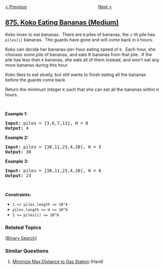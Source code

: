 <!--|This file generated by command(leetcode description); DO NOT EDIT.    |-->
<!--+----------------------------------------------------------------------+-->
<!--|@author    openset <openset.wang@gmail.com>                           |-->
<!--|@link      https://github.com/openset                                 |-->
<!--|@home      https://github.com/openset/leetcode                        |-->
<!--+----------------------------------------------------------------------+-->

[< Previous](../walking-robot-simulation "Walking Robot Simulation")
　　　　　　　　　　　　　　　　
[Next >](../middle-of-the-linked-list "Middle of the Linked List")

## [875. Koko Eating Bananas (Medium)](https://leetcode.com/problems/koko-eating-bananas "爱吃香蕉的珂珂")

<p>Koko loves to eat bananas.&nbsp; There are <code>N</code>&nbsp;piles of bananas, the <code>i</code>-th&nbsp;pile has <code>piles[i]</code> bananas.&nbsp; The guards have gone and will come back in <code>H</code> hours.</p>

<p>Koko can decide her bananas-per-hour eating speed of <code>K</code>.&nbsp; Each hour, she chooses some pile of bananas, and eats K bananas from that pile.&nbsp; If the pile has less than <code>K</code> bananas, she eats all of them instead, and won&#39;t eat any more bananas during this hour.</p>

<p>Koko likes to eat slowly, but still wants to finish eating all the bananas before the guards come back.</p>

<p>Return the minimum integer <code>K</code> such that she can eat all the bananas within <code>H</code> hours.</p>

<p>&nbsp;</p>
<p><strong>Example 1:</strong></p>
<pre><strong>Input:</strong> piles = [3,6,7,11], H = 8
<strong>Output:</strong> 4
</pre><p><strong>Example 2:</strong></p>
<pre><strong>Input:</strong> piles = [30,11,23,4,20], H = 5
<strong>Output:</strong> 30
</pre><p><strong>Example 3:</strong></p>
<pre><strong>Input:</strong> piles = [30,11,23,4,20], H = 6
<strong>Output:</strong> 23
</pre>
<p>&nbsp;</p>
<p><strong>Constraints:</strong></p>

<ul>
	<li><code>1 &lt;= piles.length &lt;= 10^4</code></li>
	<li><code>piles.length &lt;= H &lt;= 10^9</code></li>
	<li><code>1 &lt;= piles[i] &lt;= 10^9</code></li>
</ul>

### Related Topics
  [[Binary Search](../../tag/binary-search/README.md)]

### Similar Questions
  1. [Minimize Max Distance to Gas Station](../minimize-max-distance-to-gas-station) (Hard)
